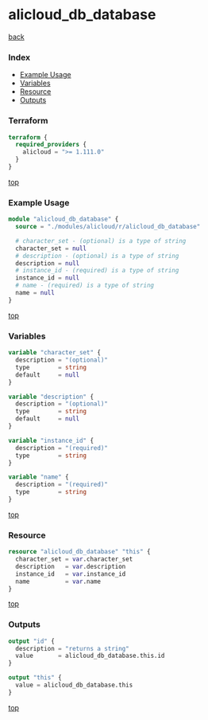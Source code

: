 # alicloud_db_database

[back](../alicloud.md)

### Index

- [Example Usage](#example-usage)
- [Variables](#variables)
- [Resource](#resource)
- [Outputs](#outputs)

### Terraform

```terraform
terraform {
  required_providers {
    alicloud = ">= 1.111.0"
  }
}
```

[top](#index)

### Example Usage

```terraform
module "alicloud_db_database" {
  source = "./modules/alicloud/r/alicloud_db_database"

  # character_set - (optional) is a type of string
  character_set = null
  # description - (optional) is a type of string
  description = null
  # instance_id - (required) is a type of string
  instance_id = null
  # name - (required) is a type of string
  name = null
}
```

[top](#index)

### Variables

```terraform
variable "character_set" {
  description = "(optional)"
  type        = string
  default     = null
}

variable "description" {
  description = "(optional)"
  type        = string
  default     = null
}

variable "instance_id" {
  description = "(required)"
  type        = string
}

variable "name" {
  description = "(required)"
  type        = string
}
```

[top](#index)

### Resource

```terraform
resource "alicloud_db_database" "this" {
  character_set = var.character_set
  description   = var.description
  instance_id   = var.instance_id
  name          = var.name
}
```

[top](#index)

### Outputs

```terraform
output "id" {
  description = "returns a string"
  value       = alicloud_db_database.this.id
}

output "this" {
  value = alicloud_db_database.this
}
```

[top](#index)